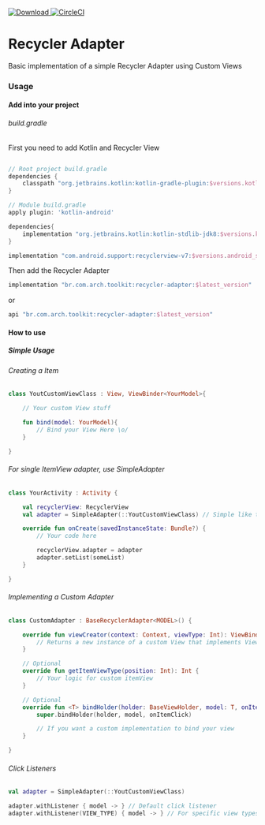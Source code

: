 [ ![Download](https://api.bintray.com/packages/methe/arch-toolkit/recycler-adapter/images/download.svg) ](https://bintray.com/methe/arch-toolkit/recycler-adapter/_latestVersion)
[![CircleCI](https://circleci.com/gh/matheus-corregiari/arch-toolkit/tree/master.svg?style=svg)](https://circleci.com/gh/matheus-corregiari/arch-toolkit/tree/master)

# Recycler Adapter

Basic implementation of a simple Recycler Adapter using Custom Views

### Usage

#### Add into your project

###### build.gradle

First you need to add Kotlin and Recycler View

```groovy

// Root project build.gradle
dependencies {
    classpath "org.jetbrains.kotlin:kotlin-gradle-plugin:$versions.kotlin"
}

// Module build.gradle
apply plugin: 'kotlin-android'

dependencies{
    implementation "org.jetbrains.kotlin:kotlin-stdlib-jdk8:$versions.kotlin"
}
```

```groovy
implementation "com.android.support:recyclerview-v7:$versions.android_support"
```

Then add the Recycler Adapter

```groovy
implementation "br.com.arch.toolkit:recycler-adapter:$latest_version"
```

or

```groovy
api "br.com.arch.toolkit:recycler-adapter:$latest_version"
```

#### How to use

##### Simple Usage

###### Creating a Item

```kotlin
class YoutCustomViewClass : View, ViewBinder<YourModel>{

    // Your custom View stuff

    fun bind(model: YourModel){
        // Bind your View Here \o/
    }

}
```

###### For single ItemView adapter, use SimpleAdapter

```kotlin
class YourActivity : Activity {

    val recyclerView: RecyclerView
    val adapter = SimpleAdapter(::YoutCustomViewClass) // Simple like that =)

    override fun onCreate(savedInstanceState: Bundle?) {
        // Your code here

        recyclerView.adapter = adapter
        adapter.setList(someList)
    }

}
```

###### Implementing a Custom Adapter

```kotlin
class CustomAdapter : BaseRecyclerAdapter<MODEL>() {

    override fun viewCreator(context: Context, viewType: Int): ViewBinder<*> {
        // Returns a new instance of a custom View that implements ViewBinder =D
    }

    // Optional
    override fun getItemViewType(position: Int): Int {
        // Your logic for custom itemView
    }

    // Optional
    override fun <T> bindHolder(holder: BaseViewHolder, model: T, onItemClick: ((T) -> Unit)?) {
        super.bindHolder(holder, model, onItemClick)

        // If you want a custom implementation to bind your view
    }

}
```

###### Click Listeners

```kotlin
val adapter = SimpleAdapter(::YoutCustomViewClass)

adapter.withListener { model -> } // Default click listener
adapter.withListener(VIEW_TYPE) { model -> } // For specific view types
```

